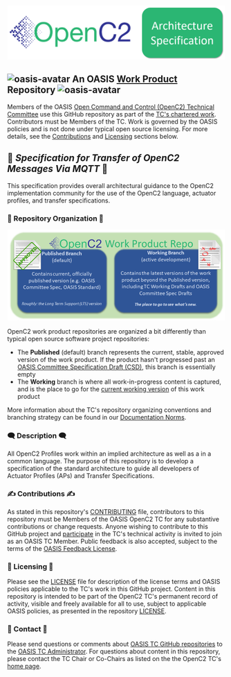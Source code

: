 ![OpenC2](images/oc2arch-logo-header.png)

## ![oasis-avatar](https://avatars.githubusercontent.com/u/47402065?s=48&v=4) An OASIS [Work Product](https://www.oasis-open.org/policies-guidelines/oasis-defined-terms-2018-05-22/#dWorkProduct) Repository ![oasis-avatar](https://avatars.githubusercontent.com/u/47402065?s=48&v=4) 

Members of the OASIS [Open Command and Control (OpenC2) Technical
Committee](https://www.oasis-open.org/committees/tc_home.php?wg_abbrev=openc2)
use this GitHub repository as part of the [TC's chartered
work](https://www.oasis-open.org/committees/openc2/charter.php).
Contributors must be Members of the TC. Work is governed by the
OASIS policies and is not done under typical open source
licensing. For more details, see the
[Contributions](#contributions) and [Licensing](#licensing)
sections below. 

## :blue_book: _Specification for Transfer of OpenC2 Messages Via MQTT_ :blue_book:

This specification provides overall architectural guidance to the
OpenC2 implementation community for the use of the OpenC2
language, actuator profiles, and transfer specifications.


### :twisted_rightwards_arrows: Repository Organization :twisted_rightwards_arrows:

![branches](images/repo-branches.png)

OpenC2 work product repositories are organized a bit differently
than typical open source software project repositories:

* The **Published** (default) branch represents the current,
  stable, approved version of the work product. If the product
  hasn't progressed past an [OASIS Committee Specification Draft
  (CSD)](https://www.oasis-open.org/policies-guidelines/tc-process-2017-05-26/#committeeDraft),
  this branch is essentially empty
* The **Working** branch is where all work-in-progress content is
  captured, and is the place to go for the [current working
  version](https://github.com/oasis-tcs/openc2-oc2arch/blob/working/oc2arch-v1.0.md)
  of this work product

More information about the TC's repository organizing conventions
and branching strategy can be found in our [Documentation
Norms](https://github.com/oasis-tcs/openc2-tc-ops/blob/main/Documentation-Norms.md#433-configure-repository).



###  :left_speech_bubble: Description  :left_speech_bubble:

All OpenC2 Profiles work within an implied architecture as well
as a in a common language. The purpose of this repository is to
develop a specification of the standard architecture to guide all
developers of Actuator Profiles (APs) and Transfer Specifications. 



###  :writing_hand: Contributions  :writing_hand:

As stated in this repository's [CONTRIBUTING](https://github.com/oasis-tcs/oc2arch/blob/main/CONTRIBUTING.md) file, contributors to this repository 
must be Members of the OASIS OpenC2 TC for any substantive contributions or change requests.  Anyone wishing to contribute to this GitHub project 
and [participate](https://www.oasis-open.org/join/participation-instructions) in the TC's technical activity is invited to join as an OASIS TC Member. 
Public feedback is also accepted, subject to the terms of the [OASIS Feedback License](https://www.oasis-open.org/policies-guidelines/ipr#appendixa). 

###  :scroll: Licensing  :scroll:

Please see the [LICENSE](https://github.com/oasis-tcs/oc2arch/blob/main/LICENSE.md) file for description of the license terms and OASIS policies applicable 
to the TC's work in this GitHub project. Content in this repository is intended to be part of the OpenC2 TC's permanent record of activity, visible 
and freely available for all to use, subject to applicable OASIS policies, as presented in the repository 
[LICENSE](https://github.com/oasis-tcs/oc2arch/blob/main/LICENSE.md). 


### :envelope_with_arrow: Contact :envelope_with_arrow:

Please send questions or comments about [OASIS TC GitHub repositories](https://www.oasis-open.org/resources/tcadmin/github-repositories-for-oasis-tc-members-chartered-work) to 
the [OASIS TC Administrator](mailto:tc-admin@oasis-open.org).  For questions about content in this repository, please contact the TC Chair or 
Co-Chairs as listed on the the OpenC2 TC's [home page](https://www.oasis-open.org/committees/openc2/).
